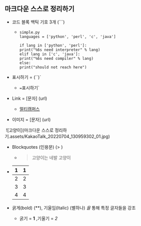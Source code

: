 ## 마크다운 스스로 정리하기

- 코드 블록 백틱 기호 3개 (```)

  - ```
    simple.py
    languages = ['python', 'perl', 'c', 'java']
    
    if lang in ['python', 'perl']:
    print("%6s need interpreter" % lang)
    elif lang in ['c', 'java']:
    print("%6s need compiler" % lang)
    else:
    print("should not reach here")
    ```

    

- 표시하기 = (``)`

  - `=`표시하기`
    	

- Link = [문자] (url)

  - [멀티캠퍼스](https://www.multicampus.com/kr/index.html)

- 이미지 = [문자] (url)


​		![고양이](마크다운 스스로 정리하기.assets/KakaoTalk_20220704_130959302_01.jpg)



- Blockquotes (인용문) (> )

  - > 고양이는 네발 고양이



- | 1    | 1    |
  | ---- | ---- |
  | 2    | 2    |
  | 3    | 3    |
  | 4    | 4    |

  

- 굵게(bold) (**), 기울임(ltalic) (별하나) *을* 통해 특정 글자들을 강조

  - 굵기 =  **1** ,기울기 = *2*

